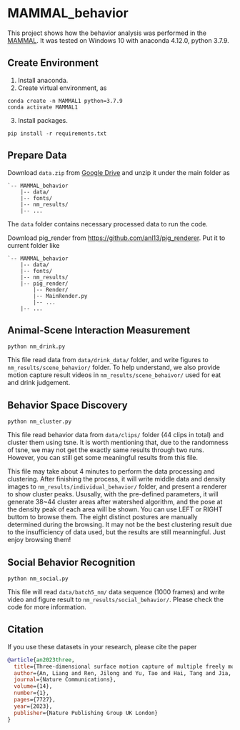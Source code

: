 # MAMMAL_behavior
This project shows how the behavior analysis was performed in the [MAMMAL](https://github.com/anl13/MAMMAL_core). 
It was tested on Windows 10 with anaconda 4.12.0, python 3.7.9. 

## Create Environment
1. Install anaconda. 
2. Create virtual environment, as 
```shell
conda create -n MAMMAL1 python=3.7.9
conda activate MAMMAL1
```
3. Install packages. 
```shell
pip install -r requirements.txt 
```

## Prepare Data
Download `data.zip` from [Google Drive](https://drive.google.com/file/d/173y4pbPyORlzhmNQ5TG-6gJ_MCpn1ZOz/view?usp=drive_link) and unzip it under the main folder as  
```
`-- MAMMAL_behavior
    |-- data/
    |-- fonts/
    |-- nm_results/
    |-- ...
```
The `data` folder contains necessary processed data to run the code. 

Download pig\_render from https://github.com/anl13/pig_renderer. Put it to current folder like 
```
`-- MAMMAL_behavior
    |-- data/
    |-- fonts/
    |-- nm_results/
    |-- pig_render/
        |-- Render/
        |-- MainRender.py
        |-- ...
    |-- ...
```

## Animal-Scene Interaction Measurement
```shell
python nm_drink.py
```
This file read data from `data/drink_data/` folder, and write figures to `nm_results/scene_behavior/` folder. To help understand, we also provide motion capture result videos in `nm_results/scene_behaivor/` used for eat and drink judgement. 

## Behavior Space Discovery
```shell
python nm_cluster.py
```
This file read behavior data from `data/clips/` folder (44 clips in total) and cluster them using tsne. It is worth mentioning that, due to the randomness of tsne, we may not get the exactly same results through two runs. However, you can still get some meaningful results from this file. 

This file may take about 4 minutes to perform the data processing and clustering. After finishing the process, it will write middle data and density images to `nm_results/individual_behavior/` folder, and present a renderer to show cluster peaks. Ususally, with the pre-defined parameters, it will generate 38~44 cluster areas after watershed algorithm, and the pose at the density peak of each area will be shown. You can use LEFT or RIGHT buttom to browse them. The eight distinct postures are manually determined during the browsing. It may not be the best clustering result due to the insufficiency of data used, but the results are still meanningful. Just enjoy browsing them! 

## Social Behavior Recognition
```
python nm_social.py
```
This file will read `data/batch5_nm/` data sequence (1000 frames) and write video and figure result to `nm_results/social_behavior/`. Please check the code for more information. 

## Citation
If you use these datasets in your research, please cite the paper

```BibTex
@article{an2023three,
  title={Three-dimensional surface motion capture of multiple freely moving pigs using MAMMAL},
  author={An, Liang and Ren, Jilong and Yu, Tao and Hai, Tang and Jia, Yichang and Liu, Yebin},
  journal={Nature Communications},
  volume={14},
  number={1},
  pages={7727},
  year={2023},
  publisher={Nature Publishing Group UK London}
}
```